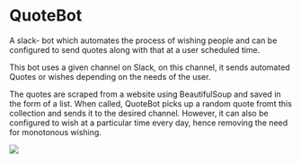 # QuoteBot
A slack- bot which automates the process of wishing people and can be configured to send quotes along with that at a user scheduled time.

This bot uses a given channel on Slack, on this  channel, it sends automated Quotes or wishes depending on the needs of the user.

The quotes are scraped from a website using BeautifulSoup and saved in the form of a list.
When called, QuoteBot picks up a random quote fromt this collection and sends it to the desired channel.
However, it can also be configured to wish at a particular time every day, hence removing the need for monotonous wishing.

![](https://github.com/junior08/QuoteBot/blob/master/bot.PNG)

